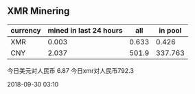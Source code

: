 ## XMR Minering

|currency|mined in last 24 hours|all|in pool|
|---|---|---|---|
|XMR|0.003|0.633|0.426|
|CNY|2.037|501.9|337.763|

今日美元对人民币 6.87	今日xmr对人民币792.3


2018-09-30 03:10
